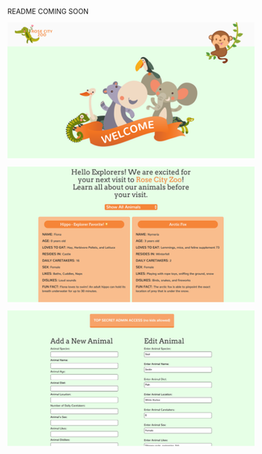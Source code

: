 README COMING SOON

![screenshot of project](https://github.com/avocadobravado/javascript-week2/blob/master/resources/img/scs01.png?raw=true)

![screenshot of project](https://github.com/avocadobravado/javascript-week2/blob/master/resources/img/scs02.png?raw=true)

![screenshot of project](https://github.com/avocadobravado/javascript-week2/blob/master/resources/img/scs03.png?raw=true)
